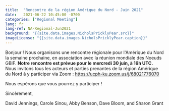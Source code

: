 ```yaml
---
title:  "Rencontre de la région Amérique du Nord - Juin 2021"
date:   2021-06-22 10:45:00 -0700
categories: ["Regional Meeting"]
lang: fr
lang-ref: NA-Regional-Jun2021
background: "{{site.data.images.NicholsPricklyPear.src}}"
imageLicense: "{{site.data.images.NicholsPricklyPear.caption}}"
---
```


Bonjour ! Nous organisons une rencontre régionale pour l'Amérique du Nord la semaine prochaine, en association avec la réunion mondiale des Noeuds GBIF. **Notre rencontre est prévue pour le mercredi 30 juin, à 16h UTC.** Nous invitons tous les acteurs et parties prenantes de la région Amérique du Nord à y participer via Zoom : https://ucph-ku.zoom.us/j/68021776070

Nous espérons que vous pourrez y participer !

Sincèrement,

David Jennings, Carole Sinou, Abby Benson, Dave Bloom, and Sharon Grant
